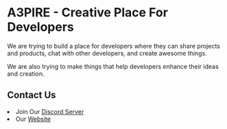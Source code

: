 <div>
  <h1>A3PIRE - Creative Place For Developers</h1>
  <p>We are trying to build a place for developers where they can share projects and products, chat with other developers, and create awesome things.</p>
  <p>We are also trying to make things that help developers enhance their ideas and creation.</p>

  <h2>Contact Us</h2>
  <li>Join Our <a href="https://discord.gg/utaVw6pwNA">Discord Server</a></li>
  <li>Our <a href="https://a3pire.xyz">Website</a></li>
</div>

